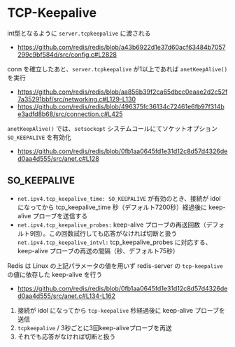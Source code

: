 # TCP-Keepalive

int型となるように `server.tcpkeepalive` に渡される
* https://github.com/redis/redis/blob/a43b6922d1e37d60acf63484b7057299c9bf584d/src/config.c#L2828

conn を確立したあと、`server.tcpkeepalive` が1以上であれば `anetKeepAlive()` を実行
* https://github.com/redis/redis/blob/aa856b39f2ca65dbcc0eaae2d2c52f7a35291bbf/src/networking.c#L129-L130
* https://github.com/redis/redis/blob/496375fc36134c72461e6fb97f314be3adfd8b68/src/connection.c#L425

`anetKeepAlive()` では、`setsockopt` システムコールにてソケットオプション `SO_KEEPALIVE` を有効化
* https://github.com/redis/redis/blob/0fb1aa0645fd1e31d12c8d57d4326ded0aa4d555/src/anet.c#L128

## SO_KEEPALIVE
* `net.ipv4.tcp_keepalive_time: SO_KEEPALIVE` が有効のとき、接続が idol になってから tcp_keepalive_time 秒（デフォルト7200秒）経過後に keep-alive プローブを送信する
* `net.ipv4.tcp_keepalive_probes:` keep-alive プローブの再送回数（デフォルト9回）。この回数試行しても応答がなければ切断と扱う
`net.ipv4.tcp_keepalive_intvl:` tcp_keepalive_probes に対応する、keep-alive プローブの再送の間隔（秒、デフォルト75秒）

Redis は Linux の上記パラメータの値を用いず redis-server の `tcp-keepalive` の値に依存した keep-alive を行う
* https://github.com/redis/redis/blob/0fb1aa0645fd1e31d12c8d57d4326ded0aa4d555/src/anet.c#L134-L162

1. 接続が idol になってから `tcp-keepalive` 秒経過後に keep-alive プローブを送信
2. `tcpkeepalive` / 3秒ごとに3回keep-aliveプローブを再送
3. それでも応答がなければ切断と扱う
